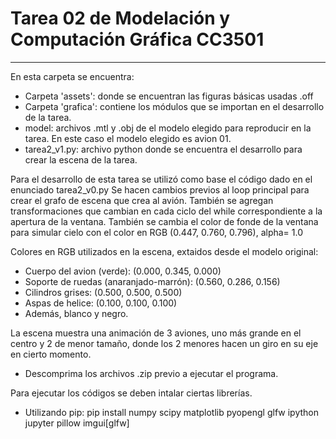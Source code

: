 # Tarea 02 de Modelación y Computación Gráfica CC3501
-----------------------------------------------------

En esta carpeta se encuentra:

- Carpeta 'assets': donde se encuentran las figuras básicas usadas .off
- Carpeta 'grafica': contiene los módulos que se importan en el 
desarrollo de la tarea.
- model: archivos .mtl y .obj de el modelo elegido para reproducir 
en la tarea. En este caso el modelo elegido es avion 01.
- tarea2_v1.py: archivo python donde se encuentra el desarrollo para 
crear la escena de la tarea.

Para el desarrollo de esta tarea se utilizó como base el código dado
 en el enunciado tarea2_v0.py
Se hacen cambios previos al loop principal para crear el grafo de 
escena que crea al avión. También se agregan transformaciones que cambian en cada ciclo del while correspondiente a la apertura de la ventana.
También se cambia el color de fonde de la ventana para simular cielo
 con el color en RGB (0.447, 0.760, 0.796), alpha= 1.0

Colores en RGB utilizados en la escena, extaidos desde el modelo 
original:
- Cuerpo del avion (verde): (0.000, 0.345, 0.000)
- Soporte de ruedas (anaranjado-marrón): (0.560, 0.286, 0.156)
- Cilindros grises: (0.500, 0.500, 0.500)
- Aspas de helice: (0.100, 0.100, 0.100)
- Además, blanco y negro. 

La escena muestra una animación de 3 aviones, uno más grande en 
el centro y 2 de menor tamaño, donde los 2 menores hacen un giro
en su eje en cierto momento.

- Descomprima los archivos .zip previo a ejecutar el programa. 

Para ejecutar los códigos se deben intalar ciertas librerías. 
- Utilizando pip: pip install numpy scipy matplotlib pyopengl glfw ipython jupyter pillow imgui[glfw]
